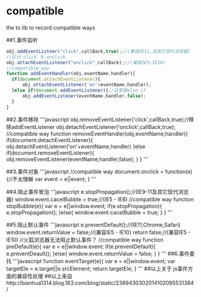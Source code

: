 # compatible
the to lib to record compatible ways

##1.事件监听
```javascript
obj.addEventListner("click",callBack,true);//(兼容IE11,及其它现代浏览器)
//区分 click 与 onclick
obj.attachEventListener("onclick",callBack);//(兼容IE5~IE10)
//compatible way
function addEventHandler(obj,eventName,handler){
  if(document.attachEventListener){
      obj.attachEventListener('on'+eventName,handler);
  }else if(document.addEventListener){//这里是else if
      obj.addEventListener(eventName,handler,false);
  }
}
```

##2.事件移除
'''javascript
obj.removeEventListener('click',callBack,true);//移除addEventListener
obj.detachEventListener('onclick',callBack,true);
//compatible way
function removeEventHandler(obj,eventName,handler){
  if(document.detachEventListener){
      obj.detachEventListener('on'+eventName,handler)
  }else if(document.removeEventListener){
      obj.removeEventListener(eventName,handler,false);
  }
}
'''

##3.事件对象
'''javascript
//compatible way
document.onclick = function(e){//不太理解
  var event = e||event;
}
'''

##4.阻止事件冒泡
'''javascript
e.stopPropagation();//(IE9-11及其它现代浏览器)
window.event.cacelBubble = true;//(IE5 - IE8)
//compatible way
function stopBubble(e){
  var e = e||window.event; 
  if(e.stopPropagation){
      e.stopPropagation();
  }else{
      window.event.cacelBubble = true;
  }
}
'''

##5.阻止默认事件
'''javascript
e.preventDefault();//(IE11,Chrome,Safari)
window.event.returnValue = false;//(兼容IE5 - IE10)
return false;//(兼容IE5 - IE10)
//火狐浏览器无法阻止默认事件？
//compatible way
function preDefault(e){
  var e = e||window.event;
  if(e.preventDefault){
      e.preventDeault();
  }else{
    window.event.returnValue = false;
  }
}
'''
##6.事件委托
'''javascript
function eventTarget(e){
  var e = e||window.event;
  var targetEle = e.target||e.srcElement;
  return targetEle;
}
'''
##以上关于 js事件方面的兼容性处理
##以上来自http://bianhua1314.blog.163.com/blog/static/2389430302014102095531384/
